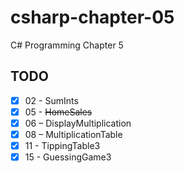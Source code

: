# csharp-chapter-05
C# Programming Chapter 5

## TODO
- [X] 02 - SumInts
- [X] 05 - ~~HomeSales~~
- [X] 06 – DisplayMultiplication
- [X] 08 – MultiplicationTable
- [X] 11 - TippingTable3
- [X] 15 - GuessingGame3